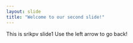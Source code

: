 ```yaml
---
layout: slide
title: "Welcome to our second slide!"
---
```

This is srikpv slide1
Use the left arrow to go back!